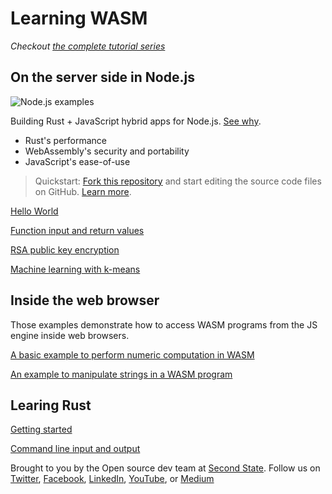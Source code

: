 
# Learning WASM

*Checkout [the complete tutorial series](https://docs.secondstate.io/beginners-guide-to-webassembly/why-webassembly)*

## On the server side in Node.js

![Node.js examples](https://github.com/second-state/wasm-learning/workflows/Node.js%20examples/badge.svg)

Building Rust + JavaScript hybrid apps for Node.js. [See why](https://docs.secondstate.io/serverless-cloud/the-case-for-webassembly-on-the-server-side).

* Rust's performance
* WebAssembly's security and portability
* JavaScript's ease-of-use

> Quickstart: [Fork this repository](https://github.com/second-state/ssvm-nodejs-starter) and start editing the source code files on GitHub. [Learn more](https://docs.secondstate.io/beginners-guide-to-webassembly/webassembly-on-the-server-side/the-no-software-approach). 

[Hello World](nodejs/hello/README.md)

[Function input and return values](nodejs/functions/README.md)

[RSA public key encryption](nodejs/rsa_example/README.md)

[Machine learning with k-means](nodejs/kmeans/README.md)

## Inside the web browser

Those examples demonstrate how to access WASM programs from the JS engine inside web browsers.

[A basic example to perform numeric computation in WASM](browser/triple/README.md)

[An example to manipulate strings in a WASM program](browser/hello/README.md)

## Learing Rust

[Getting started](rust/hello/README.md)

[Command line input and output](rust/cli/README.md)

Brought to you by the Open source dev team at [Second State](https://www.secondstate.io/). Follow us on [Twitter](https://twitter.com/secondstateinc), [Facebook](https://www.facebook.com/SecondState.io/), [LinkedIn](https://www.linkedin.com/company/second-state/), [YouTube](https://www.youtube.com/channel/UCePMT5duHcIbJlwJRSOPDMQ), or [Medium](https://medium.com/wasm)
